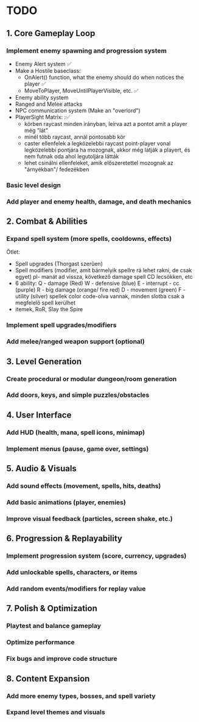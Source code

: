# TODO

## 1. Core Gameplay Loop

### Implement enemy spawning and progression system
   - Enemy Alert system ✅
   - Make a Hostile baseclass:
	  - OnAlert() function, what the enemy should do when notices the player ✅
	  - MoveToPlayer, MoveUntilPlayerVisible, etc. ✅
   - Enemy ability system 
   - Ranged and Melee attacks
   - NPC communication system (Make an "overlord")
   - PlayerSight Matrix: :✅
	  - körben raycast minden irányban, leírva azt a pontot amit a player még "lát"
	  - minél több raycast, annál pontosabb kör
	  - caster ellenfelek a legközelebbi raycast point-player vonal legközelebbi pontjára ha mozognak, akkor még látják a playert, és nem futnak oda ahol legutoljára látták
	  - lehet csinálni ellenfeleket, amik előszeretettel mozognak az "árnyékban"/ fedezékben


### Basic level design

### Add player and enemy health, damage, and death mechanics


## 2. Combat & Abilities

### Expand spell system (more spells, cooldowns, effects)
Ötlet: 
- Spell upgrades (Thorgast szerűen)
- Spell modifiers (modifier, amit bármelyik spellre rá lehet rakni, de csak egyet) pl- manát ad vissza, következő damage spell CD lecsökken, etc
- 6 ability: 
   Q - damage (Red)
   W - defensive (blue)
   E - interrupt - cc  (purple)
   R - big damage (orange/ fire red)
   D - movement (green)
   F - utility (silver)
   spellek color code-olva vannak, minden slotba csak a megfelelő spell kerülhet 
- itemek, RoR, Slay the Spire
### Implement spell upgrades/modifiers

### Add melee/ranged weapon support (optional)

## 3. Level Generation

### Create procedural or modular dungeon/room generation

### Add doors, keys, and simple puzzles/obstacles

## 4. User Interface

### Add HUD (health, mana, spell icons, minimap)

### Implement menus (pause, game over, settings)

## 5. Audio & Visuals

### Add sound effects (movement, spells, hits, deaths)

### Add basic animations (player, enemies)

### Improve visual feedback (particles, screen shake, etc.)

## 6. Progression & Replayability

### Implement progression system (score, currency, upgrades)

### Add unlockable spells, characters, or items

### Add random events/modifiers for replay value

## 7. Polish & Optimization

### Playtest and balance gameplay

### Optimize performance

### Fix bugs and improve code structure

## 8. Content Expansion

### Add more enemy types, bosses, and spell variety

### Expand level themes and visuals
